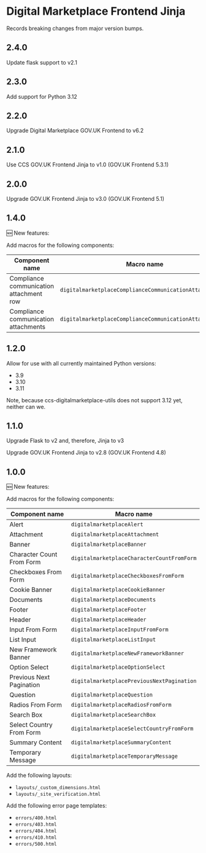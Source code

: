 # Digital Marketplace Frontend Jinja

Records breaking changes from major version bumps.

## 2.4.0

Update flask support to v2.1

## 2.3.0

Add support for Python 3.12


## 2.2.0

Upgrade Digital Marketplace GOV.UK Frontend to v6.2


## 2.1.0

Use CCS GOV.UK Frontend Jinja to v1.0 (GOV.UK Frontend 5.3.1)


## 2.0.0

Upgrade GOV.UK Frontend Jinja to v3.0 (GOV.UK Frontend 5.1)


## 1.4.0

🆕 New features:

  Add macros for the following components:

  | Component name                          | Macro name                                                |
  |-----------------------------------------|-----------------------------------------------------------|
  | Compliance communication attachment row | `digitalmarketplaceComplianceCommunicationAttachmentRow`  |
  | Compliance communication attachments    | `digitalmarketplaceComplianceCommunicationAttachments`    |


## 1.2.0

Allow for use with all currently maintained Python versions:
- 3.9
- 3.10
- 3.11

Note, because ccs-digitalmarketplace-utils does not support 3.12 yet, neither can we.

## 1.1.0

Upgrade Flask to v2 and, therefore, Jinja to v3

Upgrade GOV.UK Frontend Jinja to v2.8 (GOV.UK Frontend 4.8)

## 1.0.0

🆕 New features:

  Add macros for the following components:

  | Component name            | Macro name                                  |
  |---------------------------|---------------------------------------------|
  | Alert                     | `digitalmarketplaceAlert`                   |
  | Attachment                | `digitalmarketplaceAttachment`              |
  | Banner                    | `digitalmarketplaceBanner`                  |
  | Character Count From Form | `digitalmarketplaceCharacterCountFromForm`  |
  | Checkboxes From Form      | `digitalmarketplaceCheckboxesFromForm`      |
  | Cookie Banner             | `digitalmarketplaceCookieBanner`            |
  | Documents                 | `digitalmarketplaceDocuments`               |
  | Footer                    | `digitalmarketplaceFooter`                  |
  | Header                    | `digitalmarketplaceHeader`                  |
  | Input From Form           | `digitalmarketplaceInputFromForm`           |
  | List Input                | `digitalmarketplaceListInput`               |
  | New Framework Banner      | `digitalmarketplaceNewFrameworkBanner`      |
  | Option Select             | `digitalmarketplaceOptionSelect`            |
  | Previous Next Pagination  | `digitalmarketplacePreviousNextPagination`  |
  | Question                  | `digitalmarketplaceQuestion`                |
  | Radios From Form          | `digitalmarketplaceRadiosFromForm`          |
  | Search Box                | `digitalmarketplaceSearchBox`               |
  | Select Country From Form  | `digitalmarketplaceSelectCountryFromForm`   |
  | Summary Content           | `digitalmarketplaceSummaryContent`          |
  | Temporary Message         | `digitalmarketplaceTemporaryMessage`        |

  Add the following layouts:

  - `layouts/_custom_dimensions.html`
  - `layouts/_site_verification.html`

  Add the following error page templates:

  - `errors/400.html`
  - `errors/403.html`
  - `errors/404.html`
  - `errors/410.html`
  - `errors/500.html`

